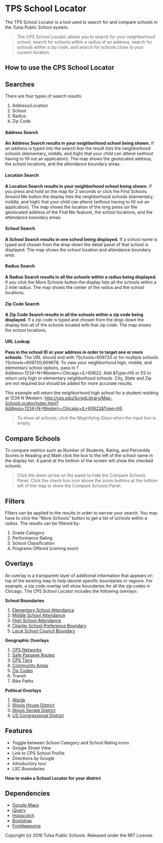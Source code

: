 TPS School Locator
======

The TPS School Locator is a tool used to search for and compare schools in the Tulsa Public School system.


>The CPS School Locator allows you to search for your neighborhood school, search for schools within a radius of an address, search for schools within a zip code, and search for schools close to your current location.

**How to use the CPS School Locator**
------
## Searches
There are four types of search results:

1. Address/Location
2. School
3. Radius
4. Zip Code

#### Address Search
**An Address Search results in your neighborhood school being shown.** If an address is typed into the search box the result lists the neighborhood schools (elementary, middle, and high) that your child can attend (without having to fill out an application). The map shows the geolocated address, the school locations, and the attendance boundary areas.

#### Location Search
**A Location Search results in your neighborhood school being shown.** If you press and hold on the map for 2 seconds or click the Find Schools Around Me button the display lists the neighborhood schools (elementary, middle, and high) that your child can attend (without having to fill out an application). The map shows the location of the long press (or the geolocated address of the Find Me feature), the school locations, and the attendance boundary areas.

#### School Search
**A School Search results in one school being displayed.** If a school name is typed and chosen from the drop-down the detail panel of that school is displayed. The map shows the school location and attendance boundary area.

#### Radius Search
**A Radius Search results in all the schools within a radius being displayed.** If you click the More Schools button the display lists all the schools within a 2 mile radius. The map shows the center of the radius and the school locations.

#### Zip Code Search
**A Zip Code Search results in all the schools within a zip code being displayed.** If a zip code is typed and chosen from the drop-down the display lists all of the schools located with that zip code. The map shows the school locations.

#### URL Lookup
**Pass in the school ID or your address in order to target one or more schools.** The URL should end with ?Schools=609720 or for multiple schools ?Schools=609720;609678. To view your neighborhood high, middle, and elementary school options, pass in ?Address=1234+N+Western+Chicago+IL+60622. Add &Type=HS or ES to return only high or elementary neighborhood schools. City, State and Zip are not required but should be added for more accurate results.

This example will return the neighborhood high school for a student residing at 1234 N Western. http://cps.edu/ScriptLibrary/Map-SchoolLocator/index.html?Address=1234+N+Western+Chicago+IL+60622&Type=HS

>To show all schools, click the Magnifying Glass when the input box is empty.

## Compare Schools
To compare metrics such as Number of Students, Rating, and Percentile Scores in Reading and Math click the box to the left of the school name in the display list. A panel at the bottom of the screen will show the checked schools.

>Click the down arrow on the panel to hide the Compare Schools Panel. Click the check box icon above the zoom buttons at the bottom left of the map to show the Compare Schools Panel.

## Filters
Filters can be applied to the results in order to narrow your search. You may have to click the "More Schools" button to get a list of schools within a radius. The results can be filtered by:

1. Grade Category
2. Performance Rating
3. School Classification
4. Programs Offered (coming soon)

## Overlays
An overlay is a transparent layer of additional information that appears on top of the existing map to help denote specific boundaries or regions. For example, a zip code overlay will show boundaries for all the zip codes in Chicago. The CPS School Locator includes the following overlays:

**School Boundaries**

1. [Elementary School Attendance](https://fusiontables.google.com/DataSource?docid=1nk2zVa4Nff9MlV5txIkjHbB_XXF0uaXXaVem6bf-#rows:id=1)
2. [Middle School Attendance](https://fusiontables.google.com/DataSource?docid=1zv2fI3v0CxkRIrn-AYujwXq1ljcq6uGOtyGYlN8F#rows:id=1)
3. [High School Attendance](https://fusiontables.google.com/DataSource?docid=1NXIcj0Eo65MNv-wczBoEMcovlsIJ1p66CfeP8JFV#rows:id=1)
4. [Charter School Preference Boundary](https://fusiontables.google.com/DataSource?docid=1VjPpibBwSQofLDVc9bJglve1shJnJ4aedwtJKNbZ#rows:id=1)
5. [Local School Council Boundary](https://fusiontables.google.com/DataSource?docid=12DTXu4VYBd7mW-2rBPlClAwXNMMuwnHSvSKRbsZe#rows:id=1)


**Geographic Overlays**

1. [CPS Networks](https://fusiontables.google.com/DataSource?docid=1pPqntpZutIHOGjrmgtQBmewcRPS9ylKB2UE6CsE#rows:id=1)
2. [Safe Passage Routes](https://fusiontables.google.com/DataSource?docid=12DTXu4VYBd7mW-2rBPlClAwXNMMuwnHSvSKRbsZe#rows:id=1)
3. [CPS Tiers](https://fusiontables.google.com/DataSource?docid=17dekfhiMcuMseVMI6qNIxhvtcOIb8RqsYfqgYyHg#rows:id=1)
4. [Community Areas](https://fusiontables.google.com/DataSource?docid=1uhe1AW1OkXnOUeG8GJHjv4HjlSQD860pRHI-iws#rows:id=1)
5. [Zip Codes](https://fusiontables.google.com/DataSource?docid=1uv4fLfrGKW52CJfOSFCiS8-H9ESqlRM1WB-XGgM#rows:id=1)
6. Transit
7. Bike Paths

**Political Overlays**

1. [Wards](https://fusiontables.google.com/DataSource?docid=1vKuFogOwwJ2YdXOVHLxbqy6Uc7ILpIbRePGK2GoD#rows:id=1)
2. [Illinois House District](https://fusiontables.google.com/DataSource?docid=1lvfheusomCd7Sh72GvFn23JVDQFhoNYQuUGI_JOQ#rows:id=1)
3. [Illinois Senate District](https://fusiontables.google.com/DataSource?docid=1H7my_qI1_hNeMuqUJcYhBUWzCjvdaJeBaiV6CkCk&pli=1#rows:id=1)
4. [US Congressional District](https://fusiontables.google.com/DataSource?docid=1xaQnriJ9YuF9wqj_lnk_OPVeOnYb4NEYMt-b71WO#rows:id=1)

## Features
 * Toggle between School Category and School Rating icons
 * Google Street View
 * Link to CPS School Profile
 * Directions by Google
 * Introductory tour
 * LSC Boundaries

**How to make a School Locator for your district**



## Dependencies
 * [Google Maps](https://developers.google.com/maps/documentation/javascript/)
 * [jQuery](http://jquery.com/)
 * [Hopscotch](https://github.com/linkedin/hopscotch)
 * [Bootstrap](http://getbootstrap.com/)
 * [FontAwesome](http://fontawesome.io/)


Copyright (c) 2019 Tulsa Public Schools. Released under the MIT License.
